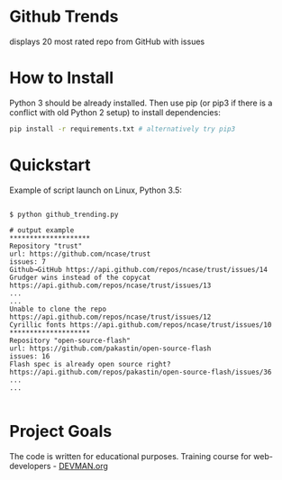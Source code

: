 # Github Trends

displays 20 most rated repo from GitHub with issues

# How to Install

Python 3 should be already installed. Then use pip (or pip3 if there is a conflict with old Python 2 setup) to install dependencies:

```bash
pip install -r requirements.txt # alternatively try pip3
```

# Quickstart


Example of script launch on Linux, Python 3.5:

```#!bash

$ python github_trending.py

# output example
********************
Repository "trust"
url: https://github.com/ncase/trust
issues: 7
Github→GitHub https://api.github.com/repos/ncase/trust/issues/14
Grudger wins instead of the copycat https://api.github.com/repos/ncase/trust/issues/13
...
...
Unable to clone the repo https://api.github.com/repos/ncase/trust/issues/12
Cyrillic fonts https://api.github.com/repos/ncase/trust/issues/10
********************
Repository "open-source-flash"
url: https://github.com/pakastin/open-source-flash
issues: 16
Flash spec is already open source right?  https://api.github.com/repos/pakastin/open-source-flash/issues/36
...
...


```
# Project Goals

The code is written for educational purposes. Training course for web-developers - [DEVMAN.org](https://devman.org)
